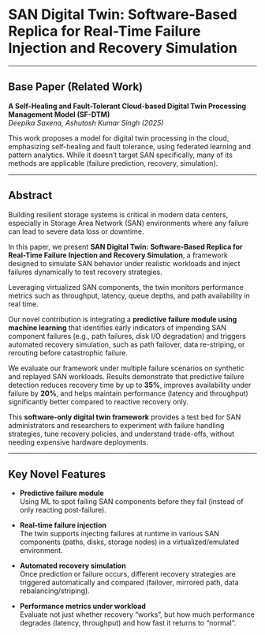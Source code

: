 # SAN Digital Twin: Software-Based Replica for Real-Time Failure Injection and Recovery Simulation

---

## Base Paper (Related Work)

**A Self-Healing and Fault-Tolerant Cloud-based Digital Twin Processing Management Model (SF-DTM)**  
*Deepika Saxena, Ashutosh Kumar Singh (2025)*  

This work proposes a model for digital twin processing in the cloud, emphasizing self-healing and fault tolerance, using federated learning and pattern analytics. While it doesn’t target SAN specifically, many of its methods are applicable (failure prediction, recovery, simulation).

---

## Abstract

Building resilient storage systems is critical in modern data centers, especially in Storage Area Network (SAN) environments where any failure can lead to severe data loss or downtime.  

In this paper, we present **SAN Digital Twin: Software-Based Replica for Real-Time Failure Injection and Recovery Simulation**, a framework designed to simulate SAN behavior under realistic workloads and inject failures dynamically to test recovery strategies.  

Leveraging virtualized SAN components, the twin monitors performance metrics such as throughput, latency, queue depths, and path availability in real time.  

Our novel contribution is integrating a **predictive failure module using machine learning** that identifies early indicators of impending SAN component failures (e.g., path failures, disk I/O degradation) and triggers automated recovery simulation, such as path failover, data re-striping, or rerouting before catastrophic failure.  

We evaluate our framework under multiple failure scenarios on synthetic and replayed SAN workloads. Results demonstrate that predictive failure detection reduces recovery time by up to **35%**, improves availability under failure by **20%**, and helps maintain performance (latency and throughput) significantly better compared to reactive recovery only.  

This **software-only digital twin framework** provides a test bed for SAN administrators and researchers to experiment with failure handling strategies, tune recovery policies, and understand trade-offs, without needing expensive hardware deployments.

---

## Key Novel Features

- **Predictive failure module**  
  Using ML to spot failing SAN components before they fail (instead of only reacting post-failure).

- **Real-time failure injection**  
  The twin supports injecting failures at runtime in various SAN components (paths, disks, storage nodes) in a virtualized/emulated environment.

- **Automated recovery simulation**  
  Once prediction or failure occurs, different recovery strategies are triggered automatically and compared (failover, mirrored path, data rebalancing/striping).

- **Performance metrics under workload**  
  Evaluate not just whether recovery “works”, but how much performance degrades (latency, throughput) and how fast it returns to “normal”.
